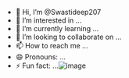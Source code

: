 - 👋 Hi, I’m @Swastideep207
- 👀 I’m interested in ...
- 🌱 I’m currently learning ...
- 💞️ I’m looking to collaborate on ...
- 📫 How to reach me ...
- 😄 Pronouns: ...
- ⚡ Fun fact: ...![image](https://github.com/user-attachments/assets/e686d044-1c0b-4bcc-a26d-15179a382991)


<!---
Swastideep207/Swastideep207 is a ✨ special ✨ repository because its `README.md` (this file) appears on your GitHub profile.
You can click the Preview link to take a look at your changes.
--->
